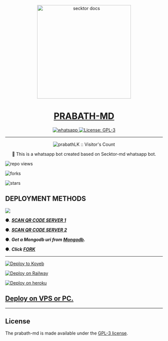   <p align="center">  
  <a href="https://i.ibb.co/7YGn5qS/20230305-135924.jpg">
    <img alt="secktor docs" height="300" src="https://i.ibb.co/7YGn5qS/20230305-135924.jpg">
    <h1 align="center"> PRABATH-MD </h1>
  </a>
</p>  
<p align="center">
  <a aria-label="Join our chats" href="https://chat.whatsapp.com/KwFkWjI8qJ6B174esar8IM" target="_blank">
    <img alt="whatsapp" src="https://img.shields.io/badge/Join Group-25D366?style=for-the-badge&logo=whatsapp&logoColor=white" />
  </a>
  <a aria-label="Secktor is free to use" href="https://github.com/SamPandey001/Secktor-Md/blob/main/LICENCE" target="_blank">
    <img alt="License: GPL-3" src="https://badges.frapsoft.com/os/gpl/gpl.png?v=103)](https://opensource.org/licenses/GPL-3.0/" target="_blank" />
  </a>

</p>

---

<p align="center"><img src="https://profile-counter.glitch.me/{prabathLK}/count.svg" alt="prabathLK :: Visitor's Count" /></p>

  <p align="center"> 🔴 This is a whatsapp bot created based on Secktor-md whatsapp bot.  </p

  

---

![repo views](https://hits.seeyoufarm.com/api/count/incr/badge.svg?url=https%3A%2F%2Fgithub.com%2FprabathLK%2FPRABATH_MD&count_bg=%2379C83D&title_bg=%23555555&icon=gitpod.svg&icon_color=%23E7E7E7&title=Views&edge_flat=false)

![forks](https://img.shields.io/github/forks/prabathLK/PRABATH_MD?label=Forks&style=social)

![stars](https://img.shields.io/github/stars/prabathLK/PRABATH_MD?style=social)

  

 ## DEPLOYMENT METHODS

 

 <a><img src='https://i.imgur.com/LyHic3i.gif'/></a>

  

●. ***[SCAN QR CODE SERVER 1](https://prabath-md-qr-scanner.herokuapp.com/)***

●. ***[SCAN QR CODE SERVER 2](https://prabath-md-qr-rgbm.onrender.com/)***

●.  ***Get a Mongodb uri from [Mongodb](https://api.clever-cloud.com/v2/session/login).***

●.  ***Click [FORK](https://github.com/prabathLK/PRABATH-MD/fork)***

---

[![Deploy to Koyeb](https://www.koyeb.com/static/images/deploy/button.svg)](https://app.koyeb.com/apps/deploy?type=git&repository=github.com/prabathLK/PRABATH_MD&branch=main&env[SESSION_ID]&env[OWNER_NUMBER]=94762280384&env[MONGODB_URI]&&env[OWNER_NAME]=prabath&env[KOYEB_API]&env[PREFIX]=.&env[BOTCAHX_API]&env[ALIVE_IMG]=https://telegra.ph/file/0ff686352c51b20af8231.jpg&env[ALIVE_MSJ]=IAmOnline&env[global_url]=instagram.com&env[FAKE_COUNTRY_CODE]=92&env[READ_MESSAGE]=false&env[DISABLE_PM]=false&env[WORKTYPE]=public&env[THEME]=PRABATH-MD&env[AUTO_STICKER]=false&env[AUTO_VOICE]=false&env[PACK_INFO]=prabath;madebyprabathmd&name=prabath-md&env[KOYEB_NAME]=prabath-md&env[ANTILINK_VALUES]=chat.whatsapp.com&env[PORT]=8000)

[![Deploy on Railway](https://railway.app/button.svg)](https://railway.app/template/H4BHJr?referralCode=RbnkNK)

[![Deploy on heroku](https://www.herokucdn.com/deploy/button.svg)](https://dashboard.heroku.com/new?button-url=https://github.com/Raizel-2023/PRABATH_MD)

  

 ## [Deploy on VPS or PC.](https://github.com/prabathLK/PRABATH_MD/blob/main/deploy-on-vps.md)

 


 ---

## License

The prabath-md is made available under the [GPL-3 license](https://github.com/SamPandey001/Secktor-Md/blob/main/LICENCE). 
